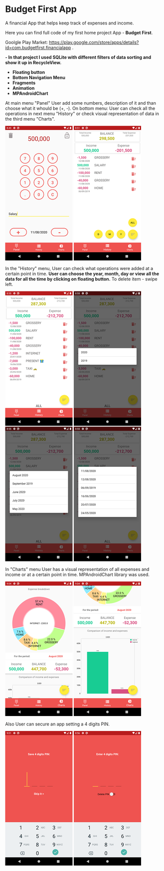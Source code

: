 # Budget First App
A financial App that helps keep track of expenses and income.

Here you can find full code of my first home project App - <b>Budget First</b>.

Goolgle Play Market: https://play.google.com/store/apps/details?id=com.budgetfirst.financialapp .

<b> - In that project I used SQLite with different filters of data sorting and show it up in RecycleView. 
 - Floating button
 - Bottom Navigation Menu
 - Fragments
 - Animation
 - MPAndroidChart</b>

At main menu "Panel" User add some numbers, description of it and than choose what it whould be (+, -).
On bottom menu: User can check all the operations in next menu "History" or check visual representation of data in the third menu "Charts".

![Image alt](https://github.com/ZaberZiv/Budget-First/blob/master/screenshots/Screenshot_1.png)
![Image alt](https://github.com/ZaberZiv/Budget-First/blob/master/screenshots/Screenshot_2.png)

In the "History" menu, User can check what operations were added at a certain point in time. 
<b>User can choose the year, month, day or view all the data for all the time by clicking on floating button.</b>
To delete item - swipe left.

![Image alt](https://github.com/ZaberZiv/Budget-First/blob/master/screenshots/Screenshot_3.png)
![Image alt](https://github.com/ZaberZiv/Budget-First/blob/master/screenshots/Screenshot_4.png)
![Image alt](https://github.com/ZaberZiv/Budget-First/blob/master/screenshots/Screenshot_5.png)
![Image alt](https://github.com/ZaberZiv/Budget-First/blob/master/screenshots/Screenshot_6.png)

In "Charts" menu User has a visual representation of all expenses and income or at a certain point in time.
MPAndroidChart library was used.

![Image alt](https://github.com/ZaberZiv/Budget-First/blob/master/screenshots/Screenshot_7.png)
![Image alt](https://github.com/ZaberZiv/Budget-First/blob/master/screenshots/Screenshot_8.png)

Also User can secure an app setting a 4 digits PIN.

![Image alt](https://github.com/ZaberZiv/Budget-First/blob/master/screenshots/Screenshot_9.png)
![Image alt](https://github.com/ZaberZiv/Budget-First/blob/master/screenshots/Screenshot_10.png)
